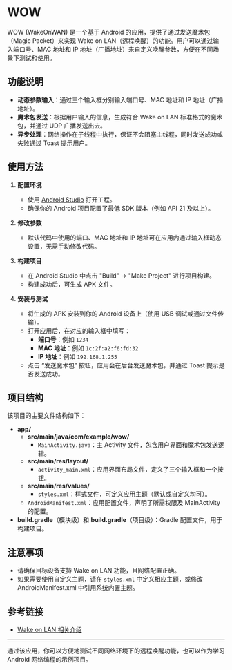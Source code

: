 # WOW

WOW (WakeOnWAN) 是一个基于 Android 的应用，提供了通过发送魔术包（Magic Packet）来实现 Wake on LAN（远程唤醒）的功能。用户可以通过输入端口号、MAC 地址和 IP 地址（广播地址）来自定义唤醒参数，方便在不同场景下测试和使用。

## 功能说明

- **动态参数输入**：通过三个输入框分别输入端口号、MAC 地址和 IP 地址（广播地址）。
- **魔术包发送**：根据用户输入的信息，生成符合 Wake on LAN 标准格式的魔术包，并通过 UDP 广播发送出去。
- **异步处理**：网络操作在子线程中执行，保证不会阻塞主线程，同时发送成功或失败通过 Toast 提示用户。

## 使用方法

1. **配置环境**  
   - 使用 [Android Studio](https://developer.android.com/studio) 打开工程。
   - 确保你的 Android 项目配置了最低 SDK 版本（例如 API 21 及以上）。

2. **修改参数**  
   - 默认代码中使用的端口、MAC 地址和 IP 地址可在应用内通过输入框动态设置，无需手动修改代码。

3. **构建项目**  
   - 在 Android Studio 中点击 "Build" -> "Make Project" 进行项目构建。
   - 构建成功后，可生成 APK 文件。

4. **安装与测试**  
   - 将生成的 APK 安装到你的 Android 设备上（使用 USB 调试或通过文件传输）。
   - 打开应用后，在对应的输入框中填写：
     - **端口号**：例如 `1234`
     - **MAC 地址**：例如 `1c:2f:a2:f6:fd:32`
     - **IP 地址**：例如 `192.168.1.255`
   - 点击 “发送魔术包” 按钮，应用会在后台发送魔术包，并通过 Toast 提示是否发送成功。

## 项目结构

该项目的主要文件结构如下：
- **app/**  
  - **src/main/java/com/example/wow/**  
    - `MainActivity.java`：主 Activity 文件，包含用户界面和魔术包发送逻辑。  
  - **src/main/res/layout/**  
    - `activity_main.xml`：应用界面布局文件，定义了三个输入框和一个按钮。  
  - **src/main/res/values/**  
    - `styles.xml`：样式文件，可定义应用主题（默认或自定义均可）。  
  - `AndroidManifest.xml`：应用配置文件，声明了所需权限及 MainActivity 的配置。  
- **build.gradle**（模块级）和 **build.gradle**（项目级）：Gradle 配置文件，用于构建项目。

## 注意事项

- 请确保目标设备支持 Wake on LAN 功能，且网络配置正确。  
- 如果需要使用自定义主题，请在 `styles.xml` 中定义相应主题，或修改 AndroidManifest.xml 中引用系统内置主题。

## 参考链接

- [Wake on LAN 相关介绍](https://en.wikipedia.org/wiki/Wake-on-LAN)

---

通过该应用，你可以方便地测试不同网络环境下的远程唤醒功能，也可以作为学习 Android 网络编程的示例项目。
